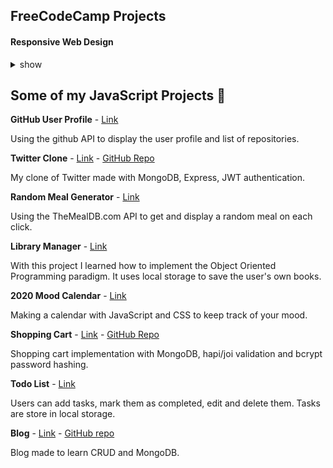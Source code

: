 ## FreeCodeCamp Projects

#### Responsive Web Design
<details><summary>show</summary>
  
  
[Tribute Page](https://codepen.io/ezequiel_/full/WmYYYB)

[Contact Form](https://codepen.io/ezequiel_/full/jJdPgz)

[Landing Page](https://codepen.io/ezequiel_/full/EMJjYW)

[Technical Documentation](https://codepen.io/ezequiel_/full/ZPNedE)
</details>

## Some of my JavaScript Projects :rocket:

**GitHub User Profile** - [Link](https://codepen.io/ezequiel_/full/jOWBJqN)

Using the github API to display the user profile and list of repositories.

**Twitter Clone** -  [Link](https://quiet-wave-46430.herokuapp.com/) - [GitHub Repo](https://github.com/ezzep66/twita-clone)

My clone of Twitter made with MongoDB, Express, JWT authentication.


**Random Meal Generator** - [Link](https://codepen.io/ezequiel_/full/KKdbawK)

Using the TheMealDB.com API to get and display a random meal on each click.


**Library Manager** - [Link](https://codepen.io/ezequiel_/full/oNbZVaP) 

With this project I learned how to implement the Object Oriented Programming paradigm. It uses local storage to save the user's own books.


**2020 Mood Calendar** - [Link](https://codepen.io/ezequiel_/full/KKdbawK)

Making a calendar with JavaScript and CSS to keep track of your mood.


**Shopping Cart** - [Link](https://aqueous-meadow-37744.herokuapp.com/) - [GitHub Repo](https://github.com/ezzep66/shopping-cart)

Shopping cart implementation with MongoDB, hapi/joi validation and bcrypt password hashing.


**Todo List** - [Link](https://codepen.io/ezequiel_/full/mdVWoLv)

Users can add tasks, mark them as completed, edit and delete them. Tasks are store in local storage.


**Blog** - [Link](https://obscure-hollows-19823.herokuapp.com/) - [GitHub repo](https://github.com/ezzep66/crud-blog)

Blog made to learn CRUD and MongoDB.
